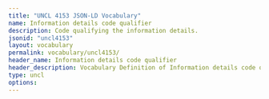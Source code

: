 ```yaml
---
title: "UNCL 4153 JSON-LD Vocabulary"
name: Information details code qualifier
description: Code qualifying the information details.
jsonid: "uncl4153"
layout: vocabulary
permalink: vocabulary/uncl4153/
header_name: Information details code qualifier
header_description: Vocabulary Definition of Information details code qualifier semantics in HTML format. JSON-LD format is available at [uncl4153.jsonld](https://edi3.org/vocabulary/uncl4153.jsonld)
type: uncl
options:
---
```

